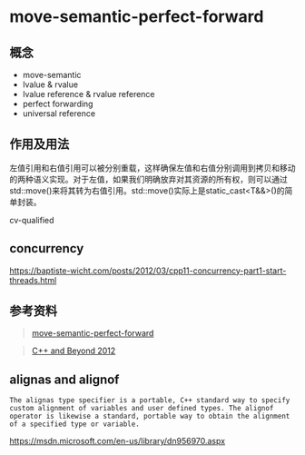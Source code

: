 move-semantic-perfect-forward
====================

概念
--------------------

* move-semantic
* lvalue & rvalue
* lvalue reference & rvalue reference 
* perfect forwarding
* universal reference

作用及用法
--------------------
左值引用和右值引用可以被分别重载，这样确保左值和右值分别调用到拷贝和移动的两种语义实现。对于左值，如果我们明确放弃对其资源的所有权，则可以通过std::move()来将其转为右值引用。std::move()实际上是static_cast<T&&>()的简单封装。

cv-qualified

concurrency
-------------------------
https://baptiste-wicht.com/posts/2012/03/cpp11-concurrency-part1-start-threads.html


参考资料
--------------------

> [move-semantic-perfect-forward](https://codinfox.github.io/dev/2014/06/03/move-semantic-perfect-forward/)

> [C++ and Beyond 2012](https://channel9.msdn.com/Tags/cppbeyond+2012)



alignas and alignof
---------------------------
```
The alignas type specifier is a portable, C++ standard way to specify custom alignment of variables and user defined types. The alignof operator is likewise a standard, portable way to obtain the alignment of a specified type or variable.
```
https://msdn.microsoft.com/en-us/library/dn956970.aspx
